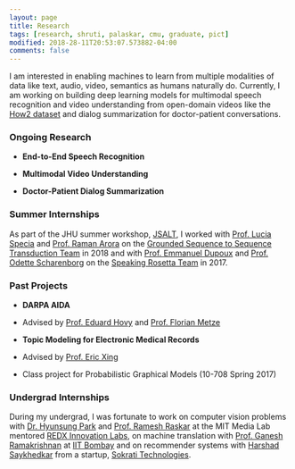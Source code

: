 ```yaml
---
layout: page
title: Research
tags: [research, shruti, palaskar, cmu, graduate, pict]
modified: 2018-28-11T20:53:07.573882-04:00
comments: false
---
```


I am interested in enabling machines to learn from multiple modalities of data like text, audio, video, semantics as humans naturally do. Currently, I am working on building deep learning models for multimodal speech recognition and video understanding from open-domain videos like the [How2 dataset](https://github.com/srvk/how2-dataset) and dialog summarization for doctor-patient conversations.

### Ongoing Research

* **End-to-End Speech Recognition**

* **Multimodal Video Understanding**

* **Doctor-Patient Dialog Summarization**


### Summer Internships

As part of the JHU summer workshop, [JSALT](https://www.clsp.jhu.edu/workshops/18-workshop/), I worked with [Prof. Lucia Specia](https://staffwww.dcs.shef.ac.uk/people/L.Specia/) and [Prof. Raman Arora](http://www.cs.jhu.edu/~raman/Home.html) on the [Grounded Sequence to Sequence Transduction Team](https://www.clsp.jhu.edu/workshops/18-workshop/grounded-sequence-sequence-transduction/) in 2018 and with [Prof. Emmanuel Dupoux](http://www.lscp.net/persons/dupoux/) and [Prof. Odette Scharenborg](https://scholar.google.nl/citations?2user=hyz2eHkAAAAJ&hl=nl) on the [Speaking Rosetta Team](http://129.199.81.135/cmuworkshop/) in 2017.

### Past Projects

* **DARPA AIDA**
* Advised by [Prof. Eduard Hovy](https://www.cs.cmu.edu/~hovy/) and [Prof. Florian Metze](http://www.cs.cmu.edu/~fmetze/interACT/Home.html)


* **Topic Modeling for Electronic Medical Records**
* Advised by [Prof. Eric Xing](http://www.cs.cmu.edu/~epxing/)
* Class project for Probabilistic Graphical Models (10-708 Spring 2017)



### Undergrad Internships

During my undergrad, I was fortunate to work on computer vision problems with [Dr. Hyunsung Park](https://sites.google.com/site/hyunsung/) and [Prof. Ramesh Raskar](http://web.media.mit.edu/~raskar/) at the MIT Media Lab mentored [REDX Innovation Labs](http://redx.io), on machine translation with [Prof. Ganesh Ramakrishnan](https://www.cse.iitb.ac.in/~ganesh/) at [IIT Bombay](https://www.cse.iitb.ac.in) and on recommender systems with [Harshad Saykhedkar](https://www.linkedin.com/in/harshadss/?originalSubdomain=in) from a startup, [Sokrati Technologies](https://sokrati.com).

